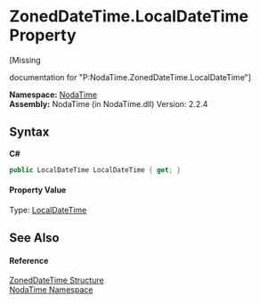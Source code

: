 # ZonedDateTime.LocalDateTime Property 
 

\[Missing <summary> documentation for "P:NodaTime.ZonedDateTime.LocalDateTime"\]

**Namespace:**&nbsp;<a href="N_NodaTime">NodaTime</a><br />**Assembly:**&nbsp;NodaTime (in NodaTime.dll) Version: 2.2.4

## Syntax

**C#**<br />
``` C#
public LocalDateTime LocalDateTime { get; }
```


#### Property Value
Type: <a href="T_NodaTime_LocalDateTime">LocalDateTime</a>

## See Also


#### Reference
<a href="T_NodaTime_ZonedDateTime">ZonedDateTime Structure</a><br /><a href="N_NodaTime">NodaTime Namespace</a><br />